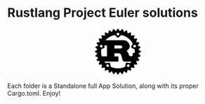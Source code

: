 # Rustlang Project Euler solutions

<p align="center"><img src="logo.png"></p>

Each folder is a Standalone full App Solution, along with its proper Cargo.toml. Enjoy!
